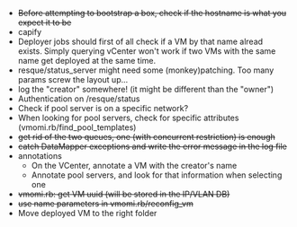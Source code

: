 - ~~Before attempting to bootstrap a box, check if the hostname is what you expect it to be~~
- capify
- Deployer jobs should first of all check if a VM by that name alread exists.
  Simply querying vCenter won't work if two VMs with the same name get deployed at the same time.
- resque/status_server might need some (monkey)patching. Too many params screw the layout up... 
- log the "creator" somewhere! (it might be different than the "owner")
- Authentication on /resque/status
- Check if pool server is on a specific network?
- When looking for pool servers, check for specific attributes (vmomi.rb/find_pool_templates)
- ~~get rid of the two queues, one (with concurrent restriction) is enough~~
- ~~catch DataMapper exceptions and write the error message in the log file~~
- annotations
  - On the VCenter, annotate a VM with the creator's name
  - Annotate pool servers, and look for that information when selecting one
- ~~vmomi.rb: get VM uuid (will be stored in the IP/VLAN DB)~~
- ~~use name parameters in vmomi.rb/reconfig_vm~~
- Move deployed VM to the right folder
